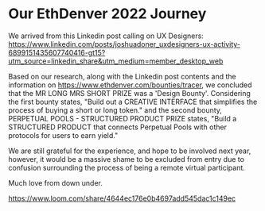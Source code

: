 # Our EthDenver 2022 Journey

We arrived from this Linkedin post calling on UX Designers: https://www.linkedin.com/posts/joshuadoner_uxdesigners-ux-activity-6899151435607740416-gt15?utm_source=linkedin_share&utm_medium=member_desktop_web

Based on our research, along with the Linkedin post contents and the information on https://www.ethdenver.com/bounties/tracer, we concluded that the MR LONG MRS SHORT PRIZE was a 'Design Bounty'. Considering the first bounty states, "Build out a CREATIVE INTERFACE that simplifies the process of buying a short or long token." and the second bounty, PERPETUAL POOLS - STRUCTURED PRODUCT PRIZE states, "Build a STRUCTURED PRODUCT that connects Perpetual Pools with other protocols for users to earn yield." 

We are still grateful for the experience, and hope to be involved next year, however, it would be a massive shame to be excluded from entry due to confusion surrounding the process of being a remote virtual participant. 

Much love from down under.

https://www.loom.com/share/4644ec176e0b4697add545dac1c149ec
